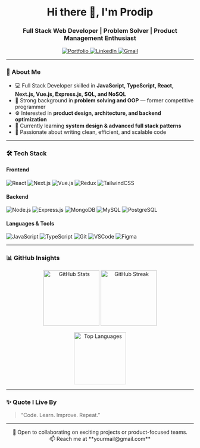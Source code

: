 <h1 align="center">Hi there 👋, I'm Prodip</h1>
<h3 align="center">Full Stack Web Developer | Problem Solver | Product Management Enthusiast</h3>

<p align="center">
  <a href="https://your-portfolio-link" target="_blank">
    <img src="https://img.shields.io/badge/Portfolio-000000?style=for-the-badge&logo=About.me&logoColor=white" alt="Portfolio" />
  </a>
  <a href="https://linkedin.com/in/your-linkedin" target="_blank">
    <img src="https://img.shields.io/badge/LinkedIn-0A66C2?style=for-the-badge&logo=linkedin&logoColor=white" alt="LinkedIn" />
  </a>
  <a href="mailto:yourmail@gmail.com">
    <img src="https://img.shields.io/badge/Gmail-D14836?style=for-the-badge&logo=gmail&logoColor=white" alt="Gmail" />
  </a>
</p>

---

### 🧠 About Me  
- 💻 Full Stack Developer skilled in **JavaScript, TypeScript, React, Next.js, Vue.js, Express.js, SQL, and NoSQL**  
- 🧩 Strong background in **problem solving and OOP** — former competitive programmer  
- ⚙️ Interested in **product design, architecture, and backend optimization**  
- 🌱 Currently learning **system design & advanced full stack patterns**  
- 🚀 Passionate about writing clean, efficient, and scalable code  

---

### 🛠️ Tech Stack  

#### Frontend  
![React](https://img.shields.io/badge/React-61DAFB?style=for-the-badge&logo=react&logoColor=black)
![Next.js](https://img.shields.io/badge/Next.js-000000?style=for-the-badge&logo=nextdotjs&logoColor=white)
![Vue.js](https://img.shields.io/badge/Vue.js-42B883?style=for-the-badge&logo=vue.js&logoColor=white)
![Redux](https://img.shields.io/badge/Redux-764ABC?style=for-the-badge&logo=redux&logoColor=white)
![TailwindCSS](https://img.shields.io/badge/TailwindCSS-38B2AC?style=for-the-badge&logo=tailwindcss&logoColor=white)

#### Backend  
![Node.js](https://img.shields.io/badge/Node.js-43853D?style=for-the-badge&logo=node.js&logoColor=white)
![Express.js](https://img.shields.io/badge/Express.js-000000?style=for-the-badge&logo=express&logoColor=white)
![MongoDB](https://img.shields.io/badge/MongoDB-4EA94B?style=for-the-badge&logo=mongodb&logoColor=white)
![MySQL](https://img.shields.io/badge/MySQL-00758F?style=for-the-badge&logo=mysql&logoColor=white)
![PostgreSQL](https://img.shields.io/badge/PostgreSQL-336791?style=for-the-badge&logo=postgresql&logoColor=white)

#### Languages & Tools  
![JavaScript](https://img.shields.io/badge/JavaScript-F7DF1E?style=for-the-badge&logo=javascript&logoColor=black)
![TypeScript](https://img.shields.io/badge/TypeScript-007ACC?style=for-the-badge&logo=typescript&logoColor=white)
![Git](https://img.shields.io/badge/Git-F05032?style=for-the-badge&logo=git&logoColor=white)
![VSCode](https://img.shields.io/badge/VS%20Code-0078D7?style=for-the-badge&logo=visualstudiocode&logoColor=white)
![Figma](https://img.shields.io/badge/Figma-F24E1E?style=for-the-badge&logo=figma&logoColor=white)

---

### 📊 GitHub Insights  

<p align="center">
  <img src="https://github-readme-stats.vercel.app/api?username=itsprodip&show_icons=true&theme=react&hide_border=true&include_all_commits=true" height="150" alt="GitHub Stats" />
  <img src="https://github-readme-streak-stats.herokuapp.com/?user=itsprodip&theme=react&hide_border=true" height="150" alt="GitHub Streak" />
</p>

<p align="center">
  <img src="https://github-readme-stats.vercel.app/api/top-langs/?username=itsprodip&layout=compact&theme=react&hide_border=true" height="140" alt="Top Languages" />
</p>

---

### ✨ Quote I Live By  
> “Code. Learn. Improve. Repeat.”

---

<p align="center">  
  💼 Open to collaborating on exciting projects or product-focused teams.  
  <br/>
  📫 Reach me at **yourmail@gmail.com**  
</p>
